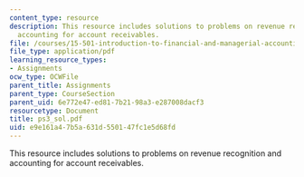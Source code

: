 ```yaml
---
content_type: resource
description: This resource includes solutions to problems on revenue recognition and
  accounting for account receivables.
file: /courses/15-501-introduction-to-financial-and-managerial-accounting-spring-2004/e9e161a47b5a631d550147fc1e5d68fd_ps3_sol.pdf
file_type: application/pdf
learning_resource_types:
- Assignments
ocw_type: OCWFile
parent_title: Assignments
parent_type: CourseSection
parent_uid: 6e772e47-ed81-7b21-98a3-e287008dacf3
resourcetype: Document
title: ps3_sol.pdf
uid: e9e161a4-7b5a-631d-5501-47fc1e5d68fd
---
```

This resource includes solutions to problems on revenue recognition and accounting for account receivables.

